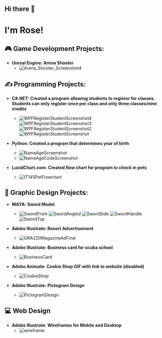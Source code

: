 ## Hi there 👋

<!--
**RichRepository/RichRepository** is a ✨ _special_ ✨ repository because its `README.md` (this file) appears on your GitHub profile.

Here are some ideas to get you started:

- 🔭 I’m currently working on ...
- 🌱 I’m currently learning ...
- 👯 I’m looking to collaborate on ...
- 🤔 I’m looking for help with ...
- 💬 Ask me about ...
- 📫 How to reach me: ...
- 😄 Pronouns: ...
- ⚡ Fun fact: ...
-->

<h1>I'm Rose! 
  
<h2> 🎮 Game Development Projects:</h2>

- <b> Unreal Engine: Arena Shooter</b>
  - ![Arena_Shooter_Screenshot4](https://github.com/user-attachments/assets/7887f99b-4c8a-427d-9a47-49a21cf7eecb)

<h2> ✍️ Programming Projects:</h2>

- <b> C#.NET: Created a program allowing students to register for classes. Students can only register once per class and only three classes/nine credits </b>
  - ![WPFRegisterStudentScreenshot4](https://github.com/user-attachments/assets/38a6b38b-eced-4550-9931-391803590cf6)
![WPFRegisterStudentScreenshot3](https://github.com/user-attachments/assets/70a77ec8-d639-4be9-9337-ed1139da70b0)
![WPFRegisterStudentScreenshot2](https://github.com/user-attachments/assets/63b4aece-ff5b-41b9-9adc-4cf6757d7a87)
![WPFRegisterStudentScreenshot](https://github.com/user-attachments/assets/dfaceff3-7d2f-45a6-85df-c65dfb5b7e3f)


- <b> Python: Created a program that determines year of birth </b>
  - ![NameAgeScreenshot](https://github.com/user-attachments/assets/ca9ca5ed-2cbe-44bd-a432-0271f680d8d7)
  - ![NameAgeCodeScreenshot](https://github.com/user-attachments/assets/7d9f1531-5824-4a7e-b09b-1bee549ce67e)
 
- <b> LucidChart.com: Created flow chart for program to check in pets </b>
  - ![IT145PetFlowchart](https://github.com/user-attachments/assets/354dbdef-bc4e-4014-b74d-a9dd9b9a47a8)

<h2> 🤳 Graphic Design Projects:</h2>

- <b> MAYA: Sword Model </b>
  - ![SwordFront](https://github.com/user-attachments/assets/00f61472-a7b6-468f-81f5-868d53ad97ca)
  ![SwordAngled](https://github.com/user-attachments/assets/d69f0c1e-9015-4807-926f-e0407d9cb1b6)
  ![SwordSide](https://github.com/user-attachments/assets/0f52db9a-f40c-498f-a6d3-7f8258f3b6fc)
  ![SwordHandle](https://github.com/user-attachments/assets/3ccfbfe8-adc2-4c27-9098-cd69ad94bea9)
  ![SwordTop](https://github.com/user-attachments/assets/7e6e2f02-c2ab-4782-a3a2-eb27b6e79128)

- <b> Adobe Illustrate: Resort Advertisement</b>
  - ![GRA220MagazineAdFinal](https://github.com/user-attachments/assets/9f541bdf-559f-4e4c-b281-0ea073060d11)

- <b> Adobe Illustrate: Business card for scuba school </b>
  - ![BusinessCard](https://github.com/user-attachments/assets/c2f89113-1c0a-498a-8bcb-2c6a442133ea)
 
- <b> Adobe Animate: Cookie Shop GIF with link to website (disabled)</b>
  - ![CookieShop](https://github.com/user-attachments/assets/4c9927b0-0ff5-4aff-ab00-6879e1375495)

- <b> Adobe Illustrate: Pictogram Design </b>
  - ![PictogramDesign](https://github.com/user-attachments/assets/dfea7c89-7f3f-4e95-b70e-0de9981034d5)

<h2> 💻 Web Design </h2>

- <b> Adobe Illustrate: Wireframes for Mobile and Desktop </b>
  - ![wireframe](https://github.com/user-attachments/assets/ac8ed02e-51b3-4453-bbf0-fb83cb650754)
